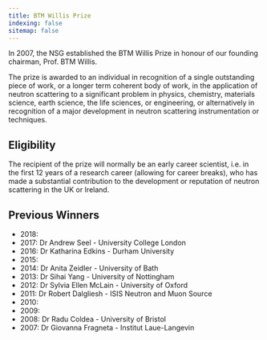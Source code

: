 ```yaml
---
title: BTM Willis Prize
indexing: false
sitemap: false
---
```


In 2007, the NSG established the BTM Willis Prize in honour of our founding chairman, Prof. BTM Willis.

The prize is awarded to an individual in recognition of a single outstanding piece of work, or a longer term coherent body of work, in the application of neutron scattering to a significant problem in physics, chemistry, materials science, earth science, the life sciences, or engineering, or alternatively in recognition of a major development in neutron scattering instrumentation or techniques.

## Eligibility

The recipient of the prize will normally be an early career scientist, i.e. in the first 12 years of a research career (allowing for career breaks), who has made a substantial contribution to the development or reputation of neutron scattering in the UK or Ireland.

## Previous Winners

- 2018:
- 2017: Dr Andrew Seel - University College London
- 2016: Dr Katharina Edkins - Durham University
- 2015:
- 2014: Dr Anita Zeidler - University of Bath
- 2013: Dr Sihai Yang - University of Nottingham
- 2012: Dr Sylvia Ellen McLain - University of Oxford
- 2011: Dr Robert Dalgliesh - ISIS Neutron and Muon Source
- 2010:
- 2009:
- 2008: Dr Radu Coldea - University of Bristol
- 2007: Dr Giovanna Fragneta - Institut Laue-Langevin
